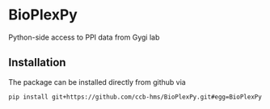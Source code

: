# BioPlexPy
Python-side access to PPI data from Gygi lab

## Installation
The package can be installed directly from github via

```
pip install git+https://github.com/ccb-hms/BioPlexPy.git#egg=BioPlexPy
```
